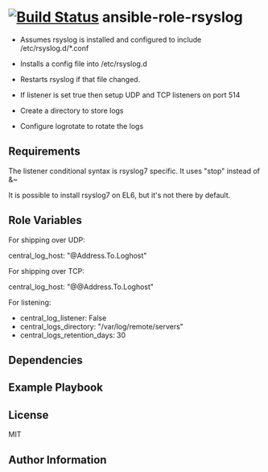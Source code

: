 [![Build Status](https://travis-ci.org/CSC-IT-Center-for-Science/ansible-role-rsyslog.svg)](https://travis-ci.org/CSC-IT-Center-for-Science/ansible-role-rsyslog)
ansible-role-rsyslog
=========

 - Assumes rsyslog is installed and configured to include /etc/rsyslog.d/\*.conf
 - Installs a config file into /etc/rsyslog.d 
 - Restarts rsyslog if that file changed.

 - If listener is set true then setup UDP and TCP listeners on port 514
 - Create a directory to store logs
 - Configure logrotate to rotate the logs

Requirements
------------

The listener conditional syntax is rsyslog7 specific. It uses "stop" instead of &~

It is possible to install rsyslog7 on EL6, but it's not there by default.

Role Variables
--------------

For shipping over UDP:

central_log_host: "@Address.To.Loghost"

For shipping over TCP:

central_log_host: "@@Address.To.Loghost"

For listening:

 - central_log_listener: False
 - central_logs_directory: "/var/log/remote/servers"
 - central_logs_retention_days: 30

Dependencies
------------

Example Playbook
----------------

License
-------

MIT

Author Information
------------------
